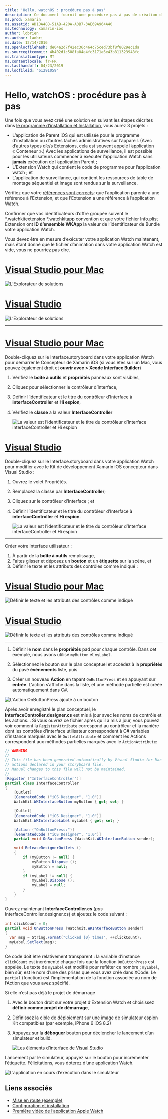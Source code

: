 ```yaml
---
title: 'Hello, watchOS : procédure pas à pas'
description: Ce document fournit une procédure pas à pas de création d’une application watchOS simple à l’aide de Xamarin. Il décrit comment utiliser dans Visual Studio et Visual Studio pour Mac, travailler avec des storyboards et répondre aux événements dans le code.
ms.prod: xamarin
ms.assetid: AD1DA488-51AB-420A-A0B7-3AE69A964A40
ms.technology: xamarin-ios
author: lobrien
ms.author: laobri
ms.date: 12/14/2016
ms.openlocfilehash: de04a2d7f42ec36c464c75ced73bf8f8029ec1da
ms.sourcegitcommit: 4b402d1c508fa84e4fc3171a6e43b811323948fc
ms.translationtype: MT
ms.contentlocale: fr-FR
ms.lasthandoff: 04/23/2019
ms.locfileid: "61291059"
---
```

# <a name="hello-watchos--walkthrough"></a>Hello, watchOS : procédure pas à pas

Une fois que vous avez créé une solution en suivant les étapes décrites dans [le programme d’installation et Installation](~/ios/watchos/get-started/installation.md), vous aurez 3 projets :

- L’application de Parent iOS qui est utilisée pour le programme d’installation ou d’autres tâches administratives sur l’appareil. (Avec d’autres types d’e/s Extensions, cela est souvent appelé l’application « Conteneur ».) Avec les applications de surveillance, il est possible pour les utilisateurs commencer à exécuter l’application Watch sans **jamais** exécution de l’application Parent ;
- L’Extension Watch qui contient le code de programme pour l’application watch ; et
- L’application de surveillance, qui contient les ressources de table de montage séquentiel et image sont rendus sur la surveillance.

Vérifiez que votre [références sont corrects](~/ios/watchos/get-started/project-references.md): que l’application parente a une référence à l’Extension, et que l’Extension a une référence à l’application Watch.

Confirmer que vos identificateurs d’offre groupée suivent le \*.watchkitextension \*.watchkitapp convention et que votre fichier Info.plist Extension ont **ID d’ensemble WKApp** la valeur de l’identificateur de Bundle votre application Watch.

Vous devez être en mesure d’exécuter votre application Watch maintenant, mais étant donné que le fichier d’animation dans votre application Watch est vide, vous ne pourriez pas dire.

# <a name="visual-studio-for-mactabmacos"></a>[Visual Studio pour Mac](#tab/macos)

![](hello-watch-images/projectstructure.png "L’Explorateur de solutions")

# <a name="visual-studiotabwindows"></a>[Visual Studio](#tab/windows)

![](hello-watch-images/vs-projectstructure.png "L’Explorateur de solutions")

-----

# <a name="visual-studio-for-mactabmacos"></a>[Visual Studio pour Mac](#tab/macos)
    
Double-cliquez sur le Interface.storyboard dans votre application Watch pour démarrer le Concepteur de Xamarin iOS (si vous êtes sur un Mac, vous pouvez également droit et **ouvrir avec > Xcode Interface Builder**)


1.  Vérifiez le **boîte à outils** et **propriétés** panneaux sont visibles,
1.  Cliquez pour sélectionner le contrôleur d’Interface,
1.  Définir l’identificateur et le titre du contrôleur d’Interface à **interfaceController** et **Hi espion**,
1.  Vérifiez le **classe** a la valeur **InterfaceController**

    ![](hello-watch-images/interfacecontrollerattributes.png "La valeur est l’identificateur et le titre du contrôleur d’Interface interfaceController et Hi espion")

# <a name="visual-studiotabwindows"></a>[Visual Studio](#tab/windows)

Double-cliquez sur le Interface.storyboard dans votre application Watch pour modifier avec le Kit de développement Xamarin iOS concepteur dans Visual Studio :

1.  Ouvrez le volet Propriétés.
1.  Remplacez la classe par **InterfaceController**;
1.  Cliquez sur le contrôleur d’Interface ; et
1.  Définir l’identificateur et le titre du contrôleur d’Interface à **interfaceController** et **Hi espion**.

    ![](hello-watch-images/vs-interfacecontrollerattributes.png "La valeur est l’identificateur et le titre du contrôleur d’Interface interfaceController et Hi espion")

-----


Créer votre interface utilisateur :

1. À partir de la **boîte à outils** remplissage,
1. Faites glisser et déposez un **bouton** et un **étiquette** sur la scène, et
1. Définir le texte et les attributs des contrôles comme indiqué :

# <a name="visual-studio-for-mactabmacos"></a>[Visual Studio pour Mac](#tab/macos)

![](hello-watch-images/draganddrop.png "Définir le texte et les attributs des contrôles comme indiqué")

# <a name="visual-studiotabwindows"></a>[Visual Studio](#tab/windows)

![](hello-watch-images/vs-draganddrop.png "Définir le texte et les attributs des contrôles comme indiqué")

-----

1. Définir le **nom** dans le **propriétés** pad pour chaque contrôle. Dans cet exemple, nous avons utilisé `myButton` et `myLabel`.

1. Sélectionnez le bouton sur le plan conceptuel et accédez à la **propriétés** du pavé **événements** liste, puis

1. Créer un nouveau **Action** en tapant `OnButtonPress` et en appuyant sur **entrée**.
  L’action s’affiche dans la liste, et une méthode partielle est créée automatiquement dans C#.

![](hello-watch-images/buttonaction.png "L’Action OnButtonPress ajouté à un bouton")

Après avoir enregistré le plan conceptuel, le **InterfaceController.designer.cs** est mis à jour avec les noms de contrôle et les actions... Si vous ouvrez ce fichier après qu’il a mis à jour, vous pouvez voir comment la `RegisterAttribute` correspond au contrôleur et la manière dont les contrôles d’interface utilisateur correspondent à C# variables d’instance marqués avec le `OutletAttribute` et comment les Actions correspondent aux méthodes partielles marqués avec le `ActionAttribute`:

```csharp
// WARNING
//
// This file has been generated automatically by Visual Studio for Mac from the outlets and
// actions declared in your storyboard file.
// Manual changes to this file will not be maintained.
//
[Register ("InterfaceController")]
partial class InterfaceController
{
    [Outlet]
    [GeneratedCode ("iOS Designer", "1.0")]
    WatchKit.WKInterfaceButton myButton { get; set; }

    [Outlet]
    [GeneratedCode ("iOS Designer", "1.0")]
    WatchKit.WKInterfaceLabel myLabel { get; set; }

    [Action ("OnButtonPress:")]
    [GeneratedCode ("iOS Designer", "1.0")]
    partial void OnButtonPress (WatchKit.WKInterfaceButton sender);

    void ReleaseDesignerOutlets ()
    {
        if (myButton != null) {
            myButton.Dispose ();
            myButton = null;
        }
        if (myLabel != null) {
            myLabel.Dispose ();
            myLabel = null;
        }
    }
}
```

Ouvrez maintenant **InterfaceController.cs** (*pas* InterfaceController.designer.cs) et ajoutez le code suivant :

```csharp
int clickCount = 0;
partial void OnButtonPress (WatchKit.WKInterfaceButton sender)
{
  var msg = String.Format("Clicked {0} times", ++clickCount);
  myLabel.SetText(msg);
}
```

Ce code doit être relativement transparent : la variable d’instance `clickCount` est incrémenté chaque fois que la fonction `OnButtonPress` est appelée. Le texte de `myLabel` est modifié pour refléter ce nombre ; `myLabel`, bien sûr, est le nom d’une des prises que vous avez créé dans XCode. Le `partial` (fonction) est l’implémentation de la fonction associée au nom de l’Action que vous avez spécifié.

Si elle n’est pas déjà le projet de démarrage

1. Avec le bouton droit sur votre projet d’Extension Watch et choisissez **définir comme projet de démarrage**,

1. Définissez la cible de déploiement sur une image de simulateur espion Kit compatibles (par exemple, iPhone 6 iOS 8.2)

1. Appuyez sur la **déboguer** bouton pour déclencher le lancement d’un simulateur et build.

    [![](hello-watch-images/readytodebug-sml.png "Les éléments d’interface de Visual Studio")](hello-watch-images/readytodebug.png#lightbox)

Lancement par le simulateur, appuyez sur le bouton pour incrémenter l’étiquette.
Félicitations, vous doterez d’une application Watch.

![](hello-watch-images/running.png "L’application en cours d’exécution dans le simulateur")


## <a name="related-links"></a>Liens associés

- [Mise en route (exemple)](https://developer.xamarin.com/samples/monotouch/WatchKit/GettingStarted/)
- [Configuration et installation](~/ios/watchos/get-started/installation.md)
- [Première vidéo de l’application Apple Watch](https://blog.xamarin.com/your-first-watch-kit-app/)
